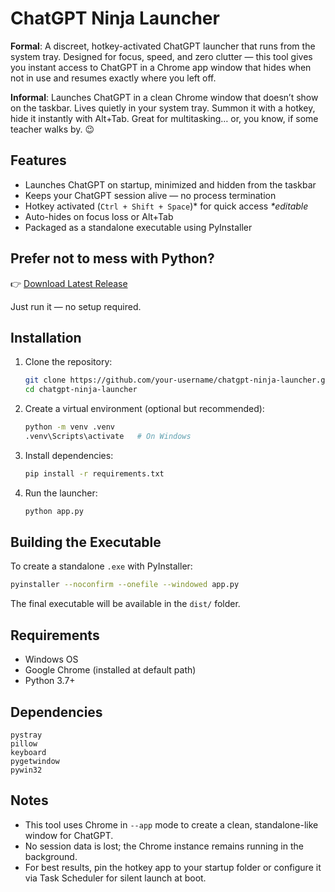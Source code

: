 # ChatGPT Ninja Launcher

**Formal**: A discreet, hotkey-activated ChatGPT launcher that runs from the system tray. Designed for focus, speed, and zero clutter — this tool gives you instant access to ChatGPT in a Chrome app window that hides when not in use and resumes exactly where you left off.

**Informal**: Launches ChatGPT in a clean Chrome window that doesn’t show on the taskbar. Lives quietly in your system tray. Summon it with a hotkey, hide it instantly with Alt+Tab. Great for multitasking… or, you know, if some teacher walks by. 😉

## Features

- Launches ChatGPT on startup, minimized and hidden from the taskbar
- Keeps your ChatGPT session alive — no process termination
- Hotkey activated (`Ctrl + Shift + Space`)* for quick access          _*editable_
- Auto-hides on focus loss or Alt+Tab
- Packaged as a standalone executable using PyInstaller

## Prefer not to mess with Python?  
👉 [Download Latest Release](https://github.com/imkenough/chatgpt-ninja-launcher/releases/latest)

Just run it — no setup required.

## Installation

1. Clone the repository:
   ```bash
   git clone https://github.com/your-username/chatgpt-ninja-launcher.git
   cd chatgpt-ninja-launcher
   ```

2. Create a virtual environment (optional but recommended):
   ```bash
   python -m venv .venv
   .venv\Scripts\activate   # On Windows
   ```

3. Install dependencies:
   ```bash
   pip install -r requirements.txt
   ```

4. Run the launcher:
   ```bash
   python app.py
   ```

## Building the Executable

To create a standalone `.exe` with PyInstaller:

```bash
pyinstaller --noconfirm --onefile --windowed app.py
```

The final executable will be available in the `dist/` folder.

## Requirements

- Windows OS
- Google Chrome (installed at default path)
- Python 3.7+

## Dependencies

```
pystray
pillow
keyboard
pygetwindow
pywin32
```

## Notes

- This tool uses Chrome in `--app` mode to create a clean, standalone-like window for ChatGPT.
- No session data is lost; the Chrome instance remains running in the background.
- For best results, pin the hotkey app to your startup folder or configure it via Task Scheduler for silent launch at boot.
